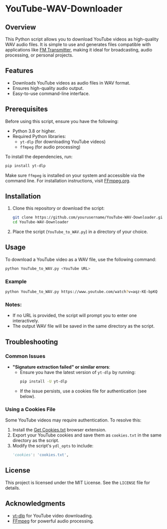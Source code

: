 # YouTube-WAV-Downloader

## Overview
This Python script allows you to download YouTube videos as high-quality WAV audio files. It is simple to use and generates files compatible with applications like [FM Transmitter](https://github.com/markondej/fm_transmitter), making it ideal for broadcasting, audio processing, or personal projects.

## Features
- Downloads YouTube videos as audio files in WAV format.
- Ensures high-quality audio output.
- Easy-to-use command-line interface.

## Prerequisites
Before using this script, ensure you have the following:
- Python 3.8 or higher.
- Required Python libraries:
  - `yt-dlp` (for downloading YouTube videos)
  - `ffmpeg` (for audio processing)

To install the dependencies, run:
```bash
pip install yt-dlp
```
Make sure `ffmpeg` is installed on your system and accessible via the command line. For installation instructions, visit [FFmpeg.org](https://ffmpeg.org/download.html).

## Installation
1. Clone this repository or download the script:
   ```bash
   git clone https://github.com/yourusername/YouTube-WAV-Downloader.git
   cd YouTube-WAV-Downloader
   ```
2. Place the script (`YouTube_to_WAV.py`) in a directory of your choice.

## Usage
To download a YouTube video as a WAV file, use the following command:
```bash
python YouTube_to_WAV.py <YouTube URL>
```
### Example
```bash
python YouTube_to_WAV.py https://www.youtube.com/watch?v=aqz-KE-bpKQ
```

### Notes:
- If no URL is provided, the script will prompt you to enter one interactively.
- The output WAV file will be saved in the same directory as the script.

## Troubleshooting
### Common Issues
- **"Signature extraction failed" or similar errors**:
  - Ensure you have the latest version of `yt-dlp` by running:
    ```bash
    pip install -U yt-dlp
    ```
  - If the issue persists, use a cookies file for authentication (see below).

### Using a Cookies File
Some YouTube videos may require authentication. To resolve this:
1. Install the [Get Cookies.txt](https://chromewebstore.google.com/detail/get-cookiestxt-locally/cclelndahbckbenkjhflpdbgdldlbecc) browser extension.
2. Export your YouTube cookies and save them as `cookies.txt` in the same directory as the script.
3. Modify the script's `ydl_opts` to include:
   ```python
   'cookies': 'cookies.txt',
   ```

## License
This project is licensed under the MIT License. See the `LICENSE` file for details.

## Acknowledgments
- [yt-dlp](https://github.com/yt-dlp/yt-dlp) for YouTube video downloading.
- [FFmpeg](https://ffmpeg.org) for powerful audio processing.

